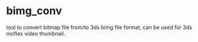 # bimg_conv
tool to convert bitmap file from/to 3ds bimg file format, can be used for 3ds moflex video thumbnail.

